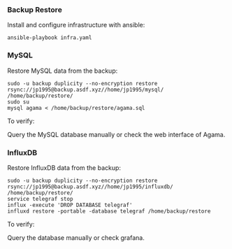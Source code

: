 ### Backup Restore

Install and configure infrastructure with ansible:

`ansible-playbook infra.yaml`

### MySQL

Restore MySQL data from the backup:

```
sudo -u backup duplicity --no-encryption restore rsync://jp1995@backup.asdf.xyz//home/jp1995/mysql/ /home/backup/restore/
sudo su
mysql agama < /home/backup/restore/agama.sql
```

To verify:

Query the MySQL database manually or check the web interface of Agama.


### InfluxDB

Restore InfluxDB data from the backup:

```
sudo -u backup duplicity --no-encryption restore rsync://jp1995@backup.asdf.xyz//home/jp1995/influxdb/ /home/backup/restore/
service telegraf stop
influx -execute 'DROP DATABASE telegraf'
influxd restore -portable -database telegraf /home/backup/restore
```

To verify:

Query the database manually or check grafana. 